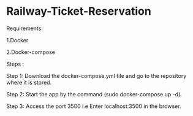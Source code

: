 # Railway-Ticket-Reservation

Requirements:

1.Docker

2.Docker-compose

Steps :

Step 1: Download the docker-compose.yml file and go to the repository where it is stored.

Step 2: Start the app by the command  (sudo docker-compose up -d).

Step 3: Access the port 3500 i.e Enter localhost:3500 in the browser.



